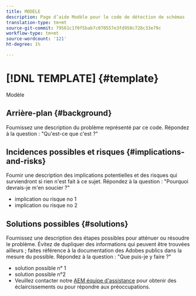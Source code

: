 ```yaml
---
title: MODÈLE
description: Page d’aide Modèle pour le code de détection de schémas
translation-type: tm+mt
source-git-commit: 79561c1f0f5bab7c070557e3fd950c728c33e79c
workflow-type: tm+mt
source-wordcount: '121'
ht-degree: 1%

---
```



# [!DNL TEMPLATE] {#template}

Modèle

## Arrière-plan {#background}

Fournissez une description du problème représenté par ce code.
Répondez à la question : &quot;Qu&#39;est-ce que c&#39;est ?&quot;

## Incidences possibles et risques {#implications-and-risks}

Fournir une description des implications potentielles et des risques qui surviendront si rien n&#39;est fait à ce sujet.
Répondez à la question : &quot;Pourquoi devrais-je m&#39;en soucier ?&quot;

* implication ou risque no 1
* implication ou risque no 2

## Solutions possibles {#solutions}

Fournissez une description des étapes possibles pour atténuer ou résoudre le problème. Évitez de dupliquer des informations qui peuvent être trouvées ailleurs ; faites référence à la documentation des Adobes publics dans la mesure du possible.
Répondez à la question : &quot;Que puis-je y faire ?&quot;

* solution possible n° 1
* solution possible n°2
* Veuillez contacter notre [AEM équipe d&#39;assistance](https://helpx.adobe.com/enterprise/using/support-for-experience-cloud.html) pour obtenir des éclaircissements ou pour répondre aux préoccupations.
